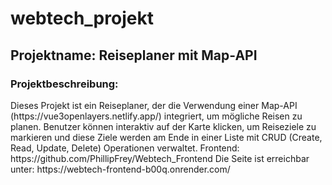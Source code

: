 <h1>webtech_projekt</h1>
<h2>Projektname: Reiseplaner mit Map-API</h2>
<h3>Projektbeschreibung:</h3>
Dieses Projekt ist ein Reiseplaner, der die Verwendung einer Map-API (https://vue3openlayers.netlify.app/) integriert, um mögliche Reisen zu planen. Benutzer können interaktiv auf der Karte klicken, um Reiseziele zu markieren und diese Ziele werden am Ende in einer Liste mit CRUD (Create, Read, Update, Delete) Operationen verwaltet.
Frontend: https://github.com/PhillipFrey/Webtech_Frontend
Die Seite ist erreichbar unter: https://webtech-frontend-b00q.onrender.com/
